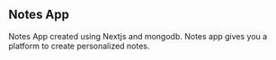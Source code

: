 ## Notes App

Notes App created using Nextjs and mongodb. Notes app gives you a platform to create personalized notes.